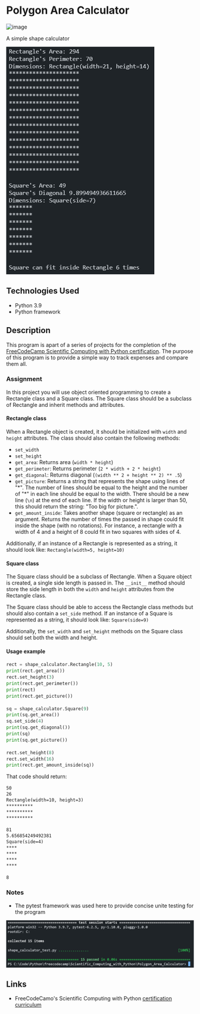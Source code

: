 # Polygon Area Calculator

![image](https://forthebadge.com/images/badges/made-with-python.svg)

A simple shape calculator

![image](https://raw.githubusercontent.com/anthonyrepo/polygon-area-calculator/main/img/output.PNG?token=ASX3E7REZ3CPM7WLBTG5RELBPNC26)

## Technologies Used
- Python 3.9
- Python framework
## Description
This program is apart of a series of projects for the completion of the [FreeCodeCamp Scientific Computing with Python certification](https://www.freecodecamp.org/learn/scientific-computing-with-python/). The purpose of this program is to provide a simple way to track expenses and compare them all.

### Assignment

In this project you will use object oriented programming to create a Rectangle class and a Square class. The Square class should be a subclass of Rectangle and inherit methods and attributes.

#### Rectangle class
When a Rectangle object is created, it should be initialized with `width` and `height` attributes. The class should also contain the following methods:
* `set_width`
* `set_height`
* `get_area`: Returns area (`width * height`)
* `get_perimeter`: Returns perimeter (`2 * width + 2 * height`)
* `get_diagonal`: Returns diagonal (`(width ** 2 + height ** 2) ** .5`)
* `get_picture`: Returns a string that represents the shape using lines of "\*". The number of lines should be equal to the height and the number of "\*" in each line should be equal to the width. There should be a new line (`\n`) at the end of each line. If the width or height is larger than 50, this should return the string: "Too big for picture.".
* `get_amount_inside`: Takes another shape (square or rectangle) as an argument. Returns the number of times the passed in shape could fit inside the shape (with no rotations). For instance, a rectangle with a width of 4 and a height of 8 could fit in two squares with sides of 4.

Additionally, if an instance of a Rectangle is represented as a string, it should look like: `Rectangle(width=5, height=10)`

#### Square class
The Square class should be a subclass of Rectangle. When a Square object is created, a single side length is passed in. The `__init__` method should store the side length in both the `width` and `height` attributes from the Rectangle class.

The Square class should be able to access the Rectangle class methods but should also contain a `set_side` method. If an instance of a Square is represented as a string, it should look like: `Square(side=9)`

Additionally, the `set_width` and `set_height` methods on the Square class should set both the width and height.

#### Usage example
```py
rect = shape_calculator.Rectangle(10, 5)
print(rect.get_area())
rect.set_height(3)
print(rect.get_perimeter())
print(rect)
print(rect.get_picture())

sq = shape_calculator.Square(9)
print(sq.get_area())
sq.set_side(4)
print(sq.get_diagonal())
print(sq)
print(sq.get_picture())

rect.set_height(8)
rect.set_width(16)
print(rect.get_amount_inside(sq))
```
That code should return:
```
50
26
Rectangle(width=10, height=3)
**********
**********
**********

81
5.656854249492381
Square(side=4)
****
****
****
****

8
```

### Notes
- The pytest framework was used here to provide concise unite testing for the program

![image](https://raw.githubusercontent.com/anthonyrepo/polygon-area-calculator/main/img/pytest.png?token=ASX3E7SUX34FF6ESWZVJCVTBPNFQE)
## Links
- FreeCodeCamo's Scientific Computing with Python [certification curriculum](https://www.freecodecamp.org/learn/scientific-computing-with-python/)